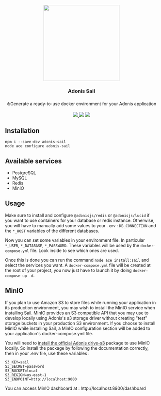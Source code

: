 <div align="center">
  <img src="https://i.imgur.com/GQLZIO7.png" width="250px" />  
  <br/>
  <h3>Adonis Sail</h3>
  <p>⛵Generate a ready-to-use docker environment for your Adonis application</p>
  <a href="https://www.npmjs.com/package/adonis-sail">
    <img src="https://img.shields.io/npm/v/adonis-sail.svg?style=for-the-badge&logo=npm" />
  </a>
  <img src="https://img.shields.io/npm/l/adonis-sail?color=blueviolet&style=for-the-badge" />
  <img src="https://img.shields.io/badge/Typescript-294E80.svg?style=for-the-badge&logo=typescript" />
</div>

## Installation

```
npm i --save-dev adonis-sail
node ace configure adonis-sail
```

## Available services
- PostgreSQL
- MySQL
- Redis
- MinIO

## Usage
Make sure to install and configure `@adonisjs/redis` or `@adonisjs/lucid` if you want to use containers for your database or redis instance.
Otherwise, you will have to manually add some values to your `.env` : `DB_CONNECTION` and the `*_HOST` variables of the different databases.

Now you can set some variables in your environment file. In particular `*_USER`, `*_DATABASE`, `*_PASSWORD`. These variables will be used by the `docker-compose.yml` file. Look inside to see which ones are used.

Once this is done you can run the command `node ace install:sail` and select the services you want. A `docker-compose.yml` file will be created at the root of your project, you now just have to launch it by doing `docker-compose up -d`.

## MinIO
If you plan to use Amazon S3 to store files while running your application in its production environment, you may wish to install the MinIO service when installing Sail. MinIO provides an S3 compatible API that you may use to develop locally using Adonis's s3 storage driver without creating "test" storage buckets in your production S3 environment. If you choose to install MinIO while installing Sail, a MinIO configuration section will be added to your application's docker-compose.yml file.

You will need to [install the official Adonis drive-s3](https://docs.adonisjs.com/guides/drive#s3-driver) package to use MinIO locally. So install the package by following the documentation correctly, then in your .env file, use these variables :

```
S3_KEY=sail
S3_SECRET=password
S3_BUCKET=local
S3_REGION=us-east-1
S3_ENDPOINT=http://localhost:9000
```

You can access MinIO dashboard at : http://localhost:8900/dashboard
